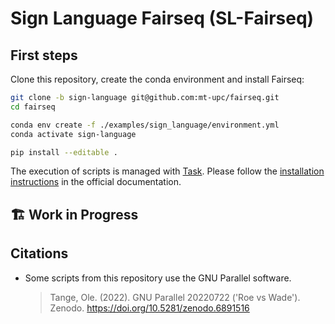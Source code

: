 # Sign Language Fairseq (SL-Fairseq)

## First steps

Clone this repository, create the conda environment and install Fairseq:
```bash
git clone -b sign-language git@github.com:mt-upc/fairseq.git
cd fairseq

conda env create -f ./examples/sign_language/environment.yml
conda activate sign-language

pip install --editable .
```

The execution of scripts is managed with [Task](https://taskfile.dev/). Please follow the [installation instructions](https://taskfile.dev/installation/) in the official documentation.

## 🏗 Work in Progress

## Citations
- Some scripts from this repository use the GNU Parallel software.
  > Tange, Ole. (2022). GNU Parallel 20220722 ('Roe vs Wade'). Zenodo. https://doi.org/10.5281/zenodo.6891516
